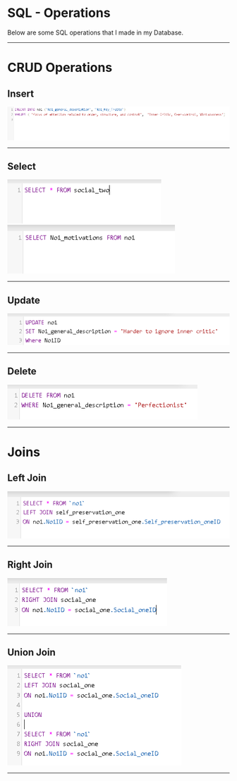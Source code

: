 # SQL - Operations

Below are some SQL operations that I made in my Database.

-----------------

# CRUD Operations

## Insert

<img src="SQL-Database/INSERT.png"> 


-----------------

## Select 

<img src="SQL-Database/SELECT 1.png"> 
<img src="SQL-Database/SELECT 2.png"> 

-----------------


## Update  

<img src="SQL-Database/UPDATE.png"> 

-----------------

## Delete

<img src="SQL-Database/Delete.png"> 

-----------------

# Joins

## Left Join
<img src="SQL-Database/LEFT JOIN.png"> 

-----------------

## Right Join

<img src="SQL-Database/RIGHT JOIN.png"> 

-----------------
## Union Join 

<img src="SQL-Database/UNION.png"> 

-----------------




